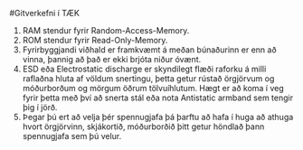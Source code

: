 #Gitverkefni í TÆK
1. RAM stendur fyrir Random-Access-Memory.
2. ROM stendur fyrir Read-Only-Memory.
3. Fyrirbyggjandi viðhald er framkvæmt á meðan búnaðurinn er enn að vinna, þannig   að það er ekki brjóta niður óvænt.
4. ESD eða Electrostatic discharge er skyndilegt flæði raforku á milli raflaðna hluta af völdum snertingu, þetta getur rústað örgjörvum og móðurborðum og mörgum öðrum tölvuíhlutum. Hægt er að koma í veg fyrir þetta með því að snerta stál eða nota Antistatic armband sem tengir þig í jörð.
5. Þegar þú ert að velja þér spennugjafa þá þarftu að hafa í huga að athuga hvort   örgjörvinn, skjákortið, móðurborðið þitt getur höndlað þann spennugjafa sem þú   velur.